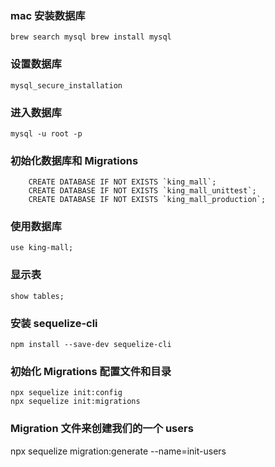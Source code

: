 ### mac 安装数据库
`
brew search mysql
brew install mysql
`
### 设置数据库
`mysql_secure_installation`

### 进入数据库
`mysql -u root -p`

### 初始化数据库和 Migrations

```
    CREATE DATABASE IF NOT EXISTS `king_mall`;
    CREATE DATABASE IF NOT EXISTS `king_mall_unittest`;
    CREATE DATABASE IF NOT EXISTS `king_mall_production`;
```

### 使用数据库
`use king-mall;`
 
### 显示表 
`show tables;`



### 安装 sequelize-cli
`npm install --save-dev sequelize-cli`

### 初始化 Migrations 配置文件和目录
```
npx sequelize init:config
npx sequelize init:migrations
```

###  Migration 文件来创建我们的一个 users
npx sequelize migration:generate --name=init-users
